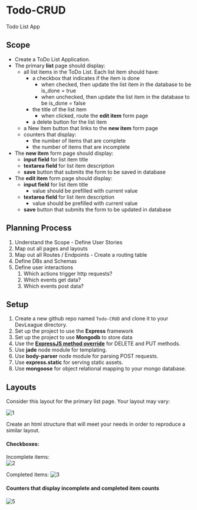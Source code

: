 # Todo-CRUD
Todo List App

## Scope

- Create a ToDo List Application.
- The primary **list** page should display:
  - all list items in the ToDo List. Each list item should have:
    - a checkbox that indicates if the item is done
      - when checked, then update the list item in the database to be is_done = true
      - when unchecked, then update the list item in the database to be is_done = false
    - the title of the list item
      - when clicked, route the **edit item** form page
    - a delete button for the list item
  - a New Item button that links to the **new item** form page
  - counters that display:
    - the number of items that are complete
    - the number of items that are incomplete
- The **new item** form page should display:
  - **input field** for list item title
  - **textarea field** for list item description
  - **save** button that submits the form to be saved in database
- The **edit item** form page should display:
  - **input field** for list item title
    - value should be prefilled with current value
  - **textarea field** for list item description
    - value should be prefilled with current value
  - **save** button that submits the form to be updated in database

## Planning Process

1. Understand the Scope - Define User Stories
2. Map out all pages and layouts
3. Map out all Routes / Endpoints - Create a routing table
4. Define DBs and Schemas
5. Define user interactions
    1. Which actions trigger http requests?
    2. Which events get data?
    3. Which events post data?
    
## Setup

1. Create a new github repo named `Todo-CRUD` and clone it to your DevLeague directory.
2. Set up the project to use the **Express** framework
3. Set up the project to use **Mongodb** to store data
4. Use the [**ExpressJS method override**](https://github.com/expressjs/method-override) for DELETE and PUT methods.
5. Use **jade** node module for templating.
6. Use **body-parser** node module for parsing POST requests.
7. Use **express.static** for serving static assets.
8. Use **mongoose** for object relational mapping to your mongo database.

## Layouts
Consider this layout for the primary list page. Your layout may vary:

![1](http://new.tinygrab.com/24b84715c4be04970465399c65045584943d45bbee.png)

Create an html structure that will meet your needs in order to reproduce a similar layout.

#### Checkboxes:

Incomplete items:  
![2](http://new.tinygrab.com/24b84715c49cfc43dde170b2ba8399fddc285ffa25.png)  

Completed items:
![3](http://new.tinygrab.com/24b84715c42eae4b31316c9a40ef4f7e91104f1cd3.png)  

#### Counters that display incomplete and completed item counts

![5](http://new.tinygrab.com/24b84715c4241f070f1e51b6e94e3d3915cbae5c5e.png)